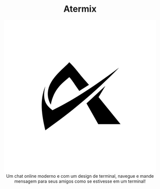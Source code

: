 <div style="align-center">
  
  <center>
    
# Atermix

<img src="Design sem nome.png">
<br>
Um chat online moderno e com um design de terminal, navegue e mande mensagem para seus amigos como se estivesse em um terminal!
</div>
</center>
